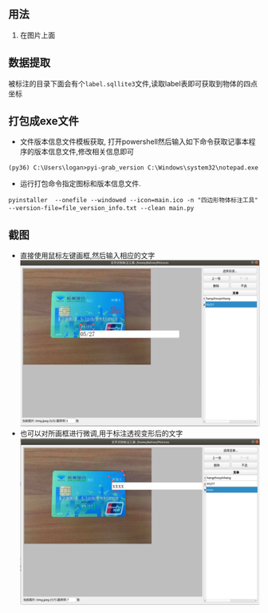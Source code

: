 ## 用法
1. 在图片上面

## 数据提取
被标注的目录下面会有个`label.sqllite3`文件,读取label表即可获取到物体的四点坐标

## 打包成exe文件

- 文件版本信息文件模板获取, 打开powershell然后输入如下命令获取记事本程序的版本信息文件,修改相关信息即可
```
(py36) C:\Users\logan>pyi-grab_version C:\Windows\system32\notepad.exe
```

- 运行打包命令指定图标和版本信息文件.
```
pyinstaller  --onefile --windowed --icon=main.ico -n "四边形物体标注工具" --version-file=file_version_info.txt --clean main.py
```

## 截图
- 直接使用鼠标左键画框,然后输入相应的文字
![](screenshots/1.png)
- 也可以对所画框进行微调,用于标注透视变形后的文字
![](screenshots/2.png)



